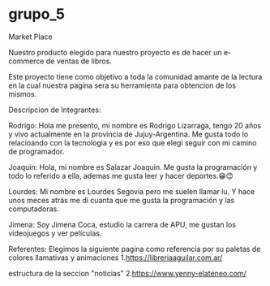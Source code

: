 # grupo_5
Market Place

Nuestro producto elegido para nuestro proyecto es de hacer un e-commerce de ventas de libros.

Este proyecto tiene como objetivo a toda la comunidad amante de la lectura en la cual nuestra
pagina sera su herramienta para obtencion de los mismos.

Descripcion de Integrantes:

Rodrigo: Hola me presento, mi nombre es Rodrigo Lizarraga, tengo 20 años y vivo actualmente en la provincia de Jujuy-Argentina.
Me gusta todo lo relacioando con la tecnologia y es por eso  que elegi seguir con mi camino de programador. 

Joaquin: Hola, mi nombre es Salazar Joaquin. Me gusta la programación y todo lo referido a ella, ademas me gusta leer y hacer deportes.😁😊

Lourdes: Mi nombre es Lourdes Segovia pero me suelen llamar lu. Y hace unos meces atrás me di cuanta que me gusta la programación y las computadoras.

Jimena: Soy Jimena Coca, estudio la carrera de APU, me gustan los videojuegos y ver películas.

Referentes:
Elegimos la siguiente pagina como referencia por su paletas de colores llamativas y animaciones
1.https://libreriaaguilar.com.ar/

estructura de la seccion "noticias"
2.https://www.yenny-elateneo.com/
